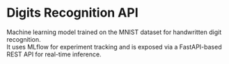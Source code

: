 # Digits Recognition API
Machine learning model trained on the MNIST dataset for handwritten digit recognition.  
It uses MLflow for experiment tracking and is exposed via a FastAPI-based REST API for real-time inference.
